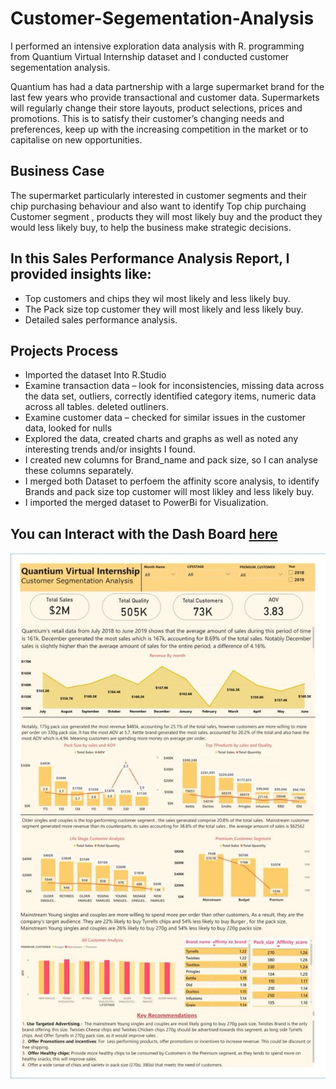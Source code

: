 # Customer-Segementation-Analysis

I performed an intensive exploration data analysis with R. programming from Quantium Virtual Internship dataset and I conducted customer segementation analysis.

Quantium has had a data partnership with a large supermarket brand for the last few years who provide transactional and customer data. Supermarkets will regularly change their store layouts, product selections, prices and promotions. This is to satisfy their customer’s changing needs and preferences, keep up with the increasing competition in the market or to capitalise on new opportunities.

## Business Case
The supermarket  particularly interested in customer segments and their chip purchasing behaviour and also want to identify  Top chip purchaing Customer segment , products they will most likely buy and the product they would less likely buy, to help the business make strategic decisions. 

## In this Sales Performance Analysis Report, I provided insights like:
* Top customers and chips they wil most likely and less likely buy.
* The Pack size top customer they will most likely and less likely buy.
* Detailed sales performance analysis.

## Projects Process
* Imported the dataset Into R.Studio
* Examine transaction data – look for inconsistencies, missing data across the data set, outliers, correctly identified category items, numeric data across all tables.
deleted outliners.
* Examine customer data – checked for similar issues in the customer data, looked for nulls 
* Explored the data, created charts and graphs as well as noted any interesting trends and/or insights I found.
* I created new columns for Brand_name and pack size, so I can analyse these columns separately.
* I merged both Dataset to perfoem the affinity score analysis, to identify Brands and pack size top customer will most likley and less likely buy.
* I imported the merged dataset to PowerBi for Visualization.

 ## You can Interact with the Dash Board [here]([url](https://app.powerbi.com/view?r=eyJrIjoiZTE1YmJhMzEtZDNlYi00NmFhLWE3NjItZmM2MGJmMTM3NmZiIiwidCI6IjA1NmU1MmZmLTNmY2ItNGY2Yi04MjUxLTQ4MWVhMTIwZmQ0MSJ9))

![](Dashboard_Customer_seg.jpg)
